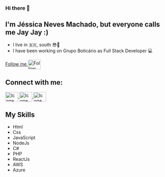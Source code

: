 ### Hi there 👋
## I'm Jéssica Neves Machado, but everyone calls me **Jay Jay** :)


- I live in :brazil:, south :sunglasses::sunrise:
- I have been working on Grupo Boticário as Full Stack Developer :computer:


<a href="#" >Follow me
<img align="center" alt="Follow me" height="30" width="40" src="https://images.squarespace-cdn.com/content/v1/5e0530c0bb8b751c65183564/1582081244255-CWK5F4UCWR9CDIOD1YDH/ke17ZwdGBToddI8pDm48kGj-ZUduPHN9-oYEn-q4NR9Zw-zPPgdn4jUwVcJE1ZvWQUxwkmyExglNqGp0IvTJZamWLI2zvYWH8K3-s_4yszcp2ryTI0HqTOaaUohrI8PIXEem5uZ-mO4ghu3gX0UMM2nm8E4XNkGojVf0rn-EbU0/Github.png?format=1500w" style="max-width:100%;">
</a>


## Connect with me:
<a href="https://www.linkedin.com/in/jessicanevesmachado/" target="_blank">
<img align="center" alt="Icone do linkedin" height="30" width="40" src="https://cdn.jsdelivr.net/npm/simple-icons@3.0.1/icons/linkedin.svg" style="max-width:100%;">
</a>
<a href="https://www.instagram.com/jessicanevesmachado/" target="_blank">
<img align="center" alt="Icone do Instagram" height="30" width="40" src="https://cdn.jsdelivr.net/npm/simple-icons@3.0.1/icons/instagram.svg" style="max-width:100%;">
</a>
<a href="https://medium.com/@jessicanevesmachado" target="_blank">
<img align="center" alt="Icone do Medium" height="30" width="40" src="https://upload.wikimedia.org/wikipedia/commons/thumb/e/ec/Medium_logo_Monogram.svg/390px-Medium_logo_Monogram.svg.png" style="max-width:100%;">
</a>

## My Skills
* Html
* Css
* JavaScript
* NodeJs
* C#
* PHP
* ReactJs
* AWS
* Azure

<!--
**jessicanevesmachado/jessicanevesmachado** is a ✨ _special_ ✨ repository because its `README.md` (this file) appears on your GitHub profile.

Here are some ideas to get you started:

- 🔭 I’m currently working on ...
- 🌱 I’m currently learning ...
- 👯 I’m looking to collaborate on ...
- 🤔 I’m looking for help with ...
- 💬 Ask me about ...
- 📫 How to reach me: ...
- 😄 Pronouns: ...
- ⚡ Fun fact: ...
-->
